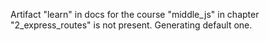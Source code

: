 
Artifact "learn" in docs for the course "middle_js" in chapter "2_express_routes" is not present. Generating default one.
